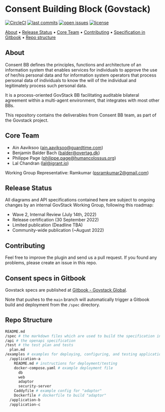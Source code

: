 # Consent Building Block (Govstack)

[![CircleCI](https://circleci.com/gh/GovStackWorkingGroup/bb-consent.svg?style=svg)](https://circleci.com/gh/GovStackWorkingGroup/bb-consent)
[![last commits](https://img.shields.io/github/last-commit/GovStackWorkingGroup/bb-consent?style=flat)](../commits/)
[![open issues](https://img.shields.io/github/issues/GovStackWorkingGroup/bb-consent?style=flat)](../issues/)
[![license](https://img.shields.io/badge/License-Apache%202.0-green.svg?style=flat)](./LICENSE/)

<!--TODO: Update the TOC-->
<p>
  <a href="#about">About</a> •
  <a href="#release-status">Release Status</a> •
  <a href="#core-team">Core Team</a> •
  <a href="#contributing">Contributing</a> •
  <a href="#consent-specs-in-gitbook">Specification in Gitbook</a> •
  <a href="#repo-structure">Repo structure</a>
</p>

## About

Consent BB defines the principles, functions and architecture of an information system that enables services for individuals to approve the use of her/his personal data and for information system operators that process personal data of individuals to know the will of the individual and legitimately process such personal data.

It is a process-oriented GovStack BB facilitating auditable bilateral agreement within a multi-agent environment, that integrates with most other BBs.

This repository contains the deliverables from Consent BB team, as part of the Govstack project.

## Core Team

* Ain Aaviksoo ([ain.aaviksoo@guardtime.com](ain.aaviksoo@guardtime.com))
* Benjamin Balder Bach ([balder@overtag.dk](balder@overtag.dk)) 
* Philippe Page ([philippe.page@humancolossus.org](philippe.page@humancolossus.org))
* Lal Chandran ([lal@igrant.io](lal@igrant.io))

Working Group Representative: Ramkumar ([psramkumar2@gmail.com](psramkumar2@gmail.com))

## Release Status

All diagrams and API specifications contained here are subject to ongoing changes by an internal GovStack Working Group, following this roadmap:

* Wave 2, Internal Review (July 14th, 2022)
* Release certification (30 September 2022)
* Limited publication (Deadline TBA)
* Community-wide publication (~August 2022)

## Contributing

Feel free to improve the plugin and send us a pull request. If you found any problems, please create an issue in this repo.

## Consent specs in Gitbook

Govstack specs are published at [Gitbook - Govstack Global](https://docs.govstack.global/).

Note that pushes to the `main` branch will automatically trigger a Gitbook build
and deployment from the `/spec` directory.

## Repo Structure

```sh
README.md
/spec # the markdown files which are used to build the specification in GitBook
/api # the openapi specification
/test # the test plan and tests
  plan.md
/examples # examples for deploying, configuring, and testing applications which implement the behaviors specified by this building block
  /application-a
    README.md # instructions for deployment/testing
    docker-compose.yaml # example deployment file
      db
      web
      adaptor
      security-server
    Caddyfile # example config for "adaptor"
    Dockerfile # dockerfile to build "adaptor"
  /application-b
  /application-c
```
